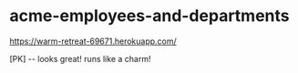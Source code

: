 # acme-employees-and-departments

https://warm-retreat-69671.herokuapp.com/

[PK] -- looks great! runs like a charm!
